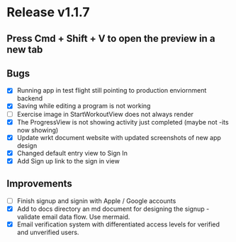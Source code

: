# Release v1.1.7

## Press Cmd + Shift + V to open the preview in a new tab

## Bugs

- [x] Running app in test flight still pointing to production enviornment backend
- [x] Saving while editing a program is not working
- [ ] Exercise image in StartWorkoutView does not always render
- [x] The ProgressView is not showing activity just completed (maybe not -its now showing)
- [x] Update wrkt document website with updated screenshots of new app design
- [x] Changed default entry view to Sign In
- [x] Add Sign up link to the sign in view

## Improvements

- [ ] Finish signup and signin with Apple / Google accounts
- [x] Add to docs directory an md document for designing the signup - validate email data flow. Use mermaid.
- [x] Email verification system with differentiated access levels for verified and unverified users.
